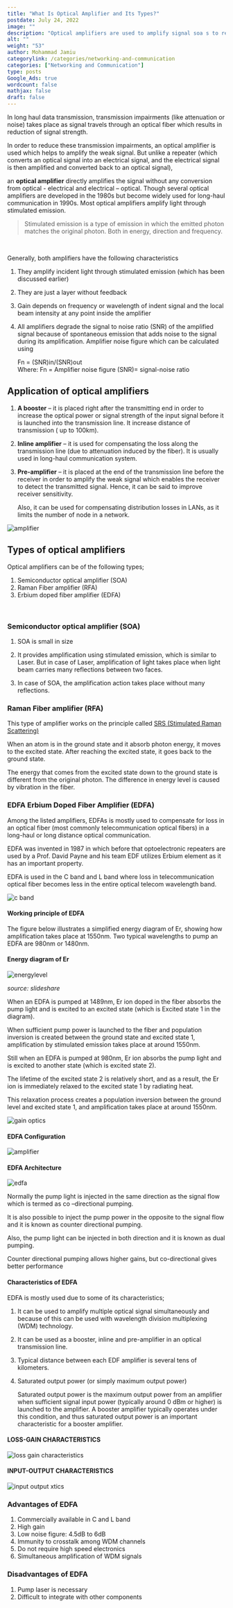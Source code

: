 ```yaml
---
title: "What Is Optical Amplifier and Its Types?"
postdate: July 24, 2022
image: ""
description: "Optical amplifiers are used to amplify signal soa s to reduce signal attenuation as the signal travels along the fiber. SOA, RFA and EDFA are the most important types of optical amplifiers "
alt: ""
weight: "53"
author: Mohammad Jamiu
categorylink: /categories/networking-and-communication
categories: ["Networking and Communication"]
type: posts
Google_Ads: true
wordcount: false
mathjax: false
draft: false
---
```


In long haul data transmission, transmission impairments (like attenuation or noise) takes place as signal travels through an optical fiber which results in reduction of signal strength.

In order to reduce these transmission impairments, an optical amplifier is used which helps to amplify the weak signal.
But unlike a repeater (which converts an optical signal into an electrical signal, and the electrical signal is then amplified and converted back to an optical signal),

an **optical amplifier** directly amplifies the signal without any conversion from optical - electrical and electrical – optical.
Though several optical amplifiers are developed in the 1980s but become widely used for long-haul communication in 1990s.
Most optical amplifiers amplify light through stimulated emission.

<blockquote class="blockquote">

<p class="quote-text">
Stimulated emission is a type of emission in which the emitted photon matches the original photon. Both in energy, direction and frequency.
</p>
</blockquote>
<br>

Generally, both amplifiers have the following characteristics

1. They amplify incident light through stimulated emission (which has been discussed earlier)
1. They are just a layer without feedback
1. Gain depends on frequency or wavelength of indent signal and the local beam intensity at any point inside the amplifier
1. All amplifiers degrade the signal to noise ratio (SNR) of the amplified signal because of spontaneous emission that adds noise to the signal during its amplification.
   Amplifier noise figure which can be calculated using

   Fn = (SNR)in/(SNR)out </br>
   Where: Fn = Amplifier noise figure
   (SNR)= signal-noise ratio

## Application of optical amplifiers

1. **A booster** – it is placed right after the transmitting end in order to increase the optical power or signal strength of the input signal before it is launched into the transmission line. It increase distance of transmission ( up to 100km).

1. **Inline amplifier** – it is used for compensating the loss along the transmission line (due to attenuation induced by the fiber). It is usually used in long-haul communication system.

1. **Pre-amplifier** – it is placed at the end of the transmission line before the receiver in order to amplify the weak signal which enables the receiver to detect the transmitted signal. Hence, it can be said to improve receiver sensitivity.

   Also, it can be used for compensating distribution losses in LANs, as it limits the number of node in a network.

<img loading="lazy" src="/images/amplifier.webp" alt="amplifier ">

## Types of optical amplifiers

Optical amplifiers can be of the following types;

1. Semiconductor optical amplifier (SOA)
1. Raman Fiber amplifier (RFA)
1. Erbium doped fiber amplifier (EDFA)

</br>

### Semiconductor optical amplifier (SOA)

1. SOA is small in size

1. It provides amplification using stimulated emission, which is similar to Laser. But in case of Laser, amplification of light takes place when light beam carries many reflections between two faces.
1. In case of SOA, the amplification action takes place without many reflections.

### Raman Fiber amplifier (RFA)

This type of amplifier works on the principle called <a class="links-to-article" href="/networking/linear-and-nonlinear-scattering-losses-in-optical-fiber/">SRS (Stimulated Raman Scattering)</a>

When an atom is in the ground state and it absorb photon energy, it moves to the excited state. After reaching the excited state, it goes back to the ground state.

The energy that comes from the excited state down to the ground state is different from the original photon.
The difference in energy level is caused by vibration in the fiber.

### EDFA Erbium Doped Fiber Amplifier (EDFA)

Among the listed amplifiers, EDFAs is mostly used to compensate for loss in an optical fiber (most commonly telecommunication optical fibers) in a long-haul or long distance optical communication.

EDFA was invented in 1987 in which before that optoelectronic repeaters are used by a Prof. David Payne and his team
EDF utilizes Erbium element as it has an important property.

EDFA is used in the C band and L band where loss in telecommunication optical fiber becomes less in the entire optical telecom wavelength band.

<img loading="lazy" src="/images/cband_1.webp" alt="c band ">

#### Working principle of EDFA

The figure below illustrates a simplified energy diagram of Er, showing how amplification takes place at 1550nm. Two typical wavelengths to pump an EDFA are 980nm or 1480nm.

#### Energy diagram of Er

<img loading="lazy" src="/images/energylevel.jpg" alt="energylevel ">

_source: slideshare_

When an EDFA is pumped at 1489nm, Er ion doped in the fiber absorbs the pump light and is excited to an excited state (which is Excited state 1 in the diagram).

When sufficient pump power is launched to the fiber and population inversion is created between the ground state and excited state 1, amplification by stimulated emission takes place at around 1550nm.

Still when an EDFA is pumped at 980nm, Er ion absorbs the pump light and is excited to another state (which is excited state 2).

The lifetime of the excited state 2 is relatively short, and as a result, the Er ion is immediately relaxed to the excited state 1 by radiating heat.

This relaxation process creates a population inversion between the ground level and excited state 1, and amplification takes place at around 1550nm.

<img loading="lazy" src="/images/gainoptics.jpg" alt="gain optics ">

#### EDFA Configuration

<img loading="lazy" src="/images/amplifier.webp" alt="amplifier ">

#### EDFA Architecture

<img loading="lazy" src="/images/gainb_1 (1).webp" alt="edfa ">

Normally the pump light is injected in the same direction as the signal flow which is termed as co –directional pumping.

It is also possible to inject the pump power in the opposite to the signal flow and it is known as counter directional pumping.

Also, the pump light can be injected in both direction and it is known as dual pumping.

Counter directional pumping allows higher gains, but co-directional gives better performance

#### Characteristics of EDFA

EDFA is mostly used due to some of its characteristics;

1. It can be used to amplify multiple optical signal simultaneously and because of this can be used with wavelength division multiplexing (WDM) technology.

1. It can be used as a booster, inline and pre-amplifier in an optical transmission line.
1. Typical distance between each EDF amplifier is several tens of kilometers.
1. Saturated output power (or simply maximum output power)

   Saturated output power is the maximum output power from an amplifier when sufficient signal input power (typically around 0 dBm or higher) is launched to the amplifier. A booster amplifier typically operates under this condition, and thus saturated output power is an important characteristic for a booster amplifier.

#### LOSS-GAIN CHARACTERISTICS

<img loading="lazy" src="/images/lossg_1.webp" alt="loss gain characteristics ">

#### INPUT-OUTPUT CHARACTERISTICS

<img loading="lazy" src="/images/gainb_2.webp" alt="input output xtics ">

### Advantages of EDFA

1. Commercially available in C and L band
1. High gain
1. Low noise figure: 4.5dB to 6dB
1. Immunity to crosstalk among WDM channels
1. Do not require high speed electronics
1. Simultaneous amplification of WDM signals

### Disadvantages of EDFA

1. Pump laser is necessary
1. Difficult to integrate with other components
